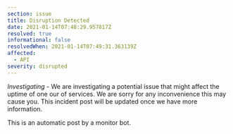 ```yaml
---
section: issue
title: Disruption Detected
date: 2021-01-14T07:48:29.957817Z
resolved: true
informational: false
resolvedWhen: 2021-01-14T07:49:31.363139Z
affected:
  - API
severity: disrupted
---
```

*Investigating* - We are investigating a potential issue that might affect the uptime of one our of services. We are sorry for any inconvenience this may cause you. This incident post will be updated once we have more information.

This is an automatic post by a monitor bot.
        